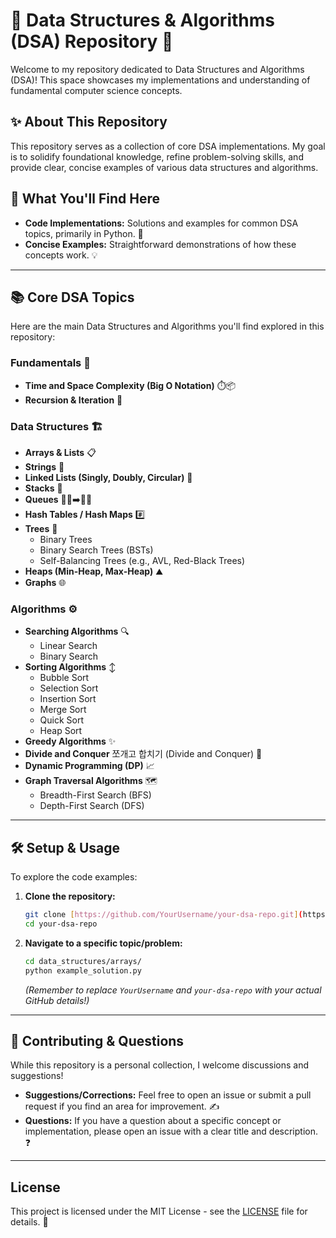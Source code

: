 # 🚀 Data Structures & Algorithms (DSA) Repository 🚀

Welcome to my repository dedicated to Data Structures and Algorithms (DSA)! This space showcases my implementations and understanding of fundamental computer science concepts.

## ✨ About This Repository

This repository serves as a collection of core DSA implementations. My goal is to solidify foundational knowledge, refine problem-solving skills, and provide clear, concise examples of various data structures and algorithms.

## 🎯 What You'll Find Here

* **Code Implementations:** Solutions and examples for common DSA topics, primarily in Python. 🐍
* **Concise Examples:** Straightforward demonstrations of how these concepts work. 💡

---

## 📚 Core DSA Topics

Here are the main Data Structures and Algorithms you'll find explored in this repository:

### Fundamentals 🧠

* **Time and Space Complexity (Big O Notation)** ⏱️📦
* **Recursion & Iteration** 🔄

### Data Structures 🏗️

* **Arrays & Lists** 📋
* **Strings** 📜
* **Linked Lists (Singly, Doubly, Circular)** 🔗
* **Stacks** 🥞
* **Queues** 🚶‍♀️➡️🚶‍♂️
* **Hash Tables / Hash Maps** #️⃣
* **Trees** 🌳
    * Binary Trees
    * Binary Search Trees (BSTs)
    * Self-Balancing Trees (e.g., AVL, Red-Black Trees)
* **Heaps (Min-Heap, Max-Heap)** ⛰️
* **Graphs** 🌐

### Algorithms ⚙️

* **Searching Algorithms** 🔍
    * Linear Search
    * Binary Search
* **Sorting Algorithms** ↕️
    * Bubble Sort
    * Selection Sort
    * Insertion Sort
    * Merge Sort
    * Quick Sort
    * Heap Sort
* **Greedy Algorithms** ✨
* **Divide and Conquer** 쪼개고 합치기 (Divide and Conquer) 🧩
* **Dynamic Programming (DP)** 📈
* **Graph Traversal Algorithms** 🗺️
    * Breadth-First Search (BFS)
    * Depth-First Search (DFS)

---

## 🛠️ Setup & Usage

To explore the code examples:

1.  **Clone the repository:**
    ```bash
    git clone [https://github.com/YourUsername/your-dsa-repo.git](https://github.com/YourUsername/your-dsa-repo.git)
    cd your-dsa-repo
    ```
2.  **Navigate to a specific topic/problem:**
    ```bash
    cd data_structures/arrays/
    python example_solution.py
    ```
    *(Remember to replace `YourUsername` and `your-dsa-repo` with your actual GitHub details!)*

---

## 🤝 Contributing & Questions

While this repository is a personal collection, I welcome discussions and suggestions!

* **Suggestions/Corrections:** Feel free to open an issue or submit a pull request if you find an area for improvement. ✍️
* **Questions:** If you have a question about a specific concept or implementation, please open an issue with a clear title and description. ❓

---

## License

This project is licensed under the MIT License - see the [LICENSE](LICENSE) file for details. 📄
